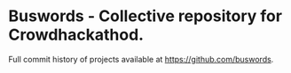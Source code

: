 # Buswords - Collective repository for Crowdhackathod.

Full commit history of projects available at https://github.com/buswords.
